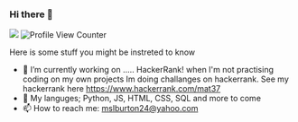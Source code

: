 ### Hi there 👋

<a href="https://donate.redcross.org.uk/appeal/ukraine-crisis-appeal" alt="I support Ukraine's independence"><img src="https://img.shields.io/badge/I%20support-Ukraine's%20independence-yellow?labelColor=005bbb&color=ffd500&style=flat"></a> ![Profile View Counter](https://komarev.com/ghpvc/?username=Matt-JL-Burton)

Here is some stuff you might be instreted to know

- 🔭 I’m currently working on ..... HackerRank!
    when I'm not practising coding on my own projects Im doing challanges on hackerrank. See my hackerrank here https://www.hackerrank.com/mat37
- 🌱 My languges; Python, JS, HTML, CSS, SQL and more to come
- 📫 How to reach me: mslburton24@yahoo.com 
